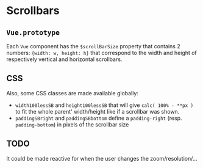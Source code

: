 # Scrollbars
## `Vue.prototype`
Each `Vue` component has the `$scrollBarSize` property that contains 2 numbers: `{width: w, height: h}` that correspond to the width and height of respectively vertical and horizontal scrollbars.
## CSS
Also, some CSS classes are made available globally:
- `width100lessSB` and `height100lessSB` that will give `calc( 100% - **px )` to fit the whole parent' width/height like if a scrollbar was shown.
- `paddingSBright` and `paddingSBbottom` define a `padding-right` (resp. `padding-bottom`) in pixels of the scrollbar size

## TODO
It could be made reactive for when the user changes the zoom/resolution/...